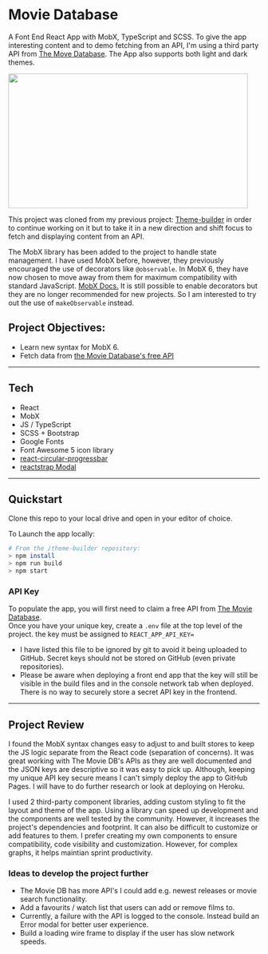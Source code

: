 # Movie Database

A Font End React App with MobX, TypeScript and SCSS. To give the app interesting content and to demo fetching from an API, I'm using a third party API from [The Move Database](https://www.themoviedb.org/). The App also supports both light and dark themes.  
  
<img width="480" height="270" src="https://media.giphy.com/media/lg5L4JEXmC67J6VhBr/giphy.gif">  
  
This project was cloned from my previous project: [Theme-builder](https://github.com/JoshDavies/theme-builder) in order to continue working on it but to take it in a new direction and shift focus to fetch and displaying content from an API.

The MobX library has been added to the project to handle state management. I have used MobX before, however, they previously encouraged the use of decorators like ```@observable```. In MobX 6, they have now chosen to move away from them for maximum compatibility with standard JavaScript. [MobX Docs.](https://mobx.js.org/installation.html) It is still possible to enable decorators but they are no longer recommended for new projects. So I am interested to try out the use of ```makeObservable``` instead.  
   
## Project Objectives:   
- Learn new syntax for MobX 6.  
- Fetch data from [the Movie Database's free API](https://developers.themoviedb.org/3/getting-started/introduction)
  
----------------
## Tech  
- React  
- MobX   
- JS / TypeScript  
- SCSS + Bootstrap  
- Google Fonts  
- Font Awesome 5 icon library    
- [react-circular-progressbar](https://www.npmjs.com/package/react-circular-progressbar)  
- [reactstrap Modal](https://reactstrap.github.io/components/modals/)  

----------------
## Quickstart
Clone this repo to your local drive and open in your editor of choice.  

To Launch the app locally:  
```bash
# From the /theme-builder repository:
> npm install
> npm run build
> npm start
```
### API Key
To populate the app, you will first need to claim a free API from [The Movie Database](https://developers.themoviedb.org/3/getting-started/introduction).  
Once you have your unique key, create a ```.env``` file at the top level of the project. 
the key must be assigned to ```REACT_APP_API_KEY=```  
- I have listed this file to be ignored by git to avoid it being uploaded to GitHub. Secret keys should not be stored on GitHub (even private repositories).    
- Please be aware when deploying a front end app that the key will still be visible in the build files and in the console network tab when deployed. There is no way to securely store a secret API key in the frontend.  

-----------
## Project Review  
I found the MobX syntax changes easy to adjust to and built stores to keep the JS logic separate from the React code (separation of concerns). It was great working with The Movie DB's APIs as they are well documented and the JSON keys are descriptive so it was easy to pick up. Although, keeping my unique API key secure means I can't simply deploy the app to GitHub Pages. I will have to do further research or look at deploying on Heroku.  
   
I used 2 third-party component libraries, adding custom styling to fit the layout and theme of the app. Using a library can speed up development and the components are well tested by the community. However, it increases the project's dependencies and footprint. It can also be difficult to customize or add features to them. I prefer creating my own components to ensure compatibility, code visibility and customization. However, for complex graphs, it helps maintian sprint productivity.  
  
### Ideas to develop the project further  
- The Movie DB has more API's I could add e.g. newest releases or movie search functionality.  
- Add a favourits / watch list that users can add or remove films to.
- Currently, a failure with the API is logged to the console. Instead build an Error modal for better user experience.  
- Build a loading wire frame to display if the user has slow network speeds.  
